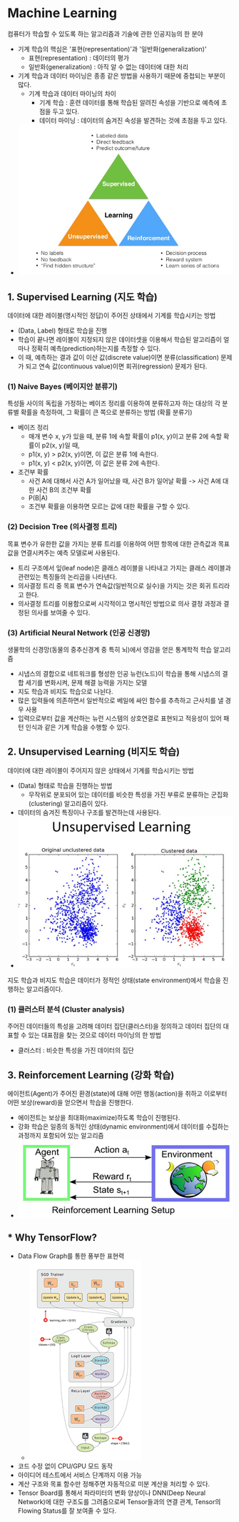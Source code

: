 # Machine Learning

컴퓨터가 학습할 수 있도록 하는 알고리즘과 기술에 관한 인공지능의 한 분야

- 기계 학습의 핵심은 '표현(representation)'과 '일반화(generalization)'
  - 표현(representation) : 데이터의 평가
  - 일반화(generalization) :  아직 알 수 없는 데이터에 대한 처리
- 기계 학습과 데이터 마이닝은 종종 같은 방법을 사용하기 때문에 중첩되는 부분이 많다.
  - 기계 학습과 데이터 마이닝의 차이
    - 기계 학습 : 훈련 데이터를 통해 학습된 알려진 속성을 기반으로 예측에 초점을 두고 있다.
    - 데이터 마이닝 : 데이터의 숨겨진 속성을 발견하는 것에 초점을 두고 있다.
- ![Classification of Machine Learning](./img/1.PNG)

## 1. Supervised Learning (지도 학습)

데이터에 대한 레이블(명시적인 정답)이 주어진 상태에서 기계를 학습시키는 방법

- (Data, Label) 형태로 학습을 진행
- 학습이 끝나면 레이블이 지정되지 않은 데이터셋을 이용해서 학습된 알고리즘이 얼마나 정확히 예측(prediction)하는지를 측정할 수 있다.
- 이 때, 예측하는 결과 값이 이산 값(discrete value)이면 분류(classification) 문제가 되고 연속 값(continuous value)이면 회귀(regression) 문제가 된다.

### (1) Naive Bayes (베이지안 분류기)

특성들 사이의 독립을 가정하는 베이즈 정리를 이용하여 분류하고자 하는 대상의 각 분류별 확률을 측정하여, 그 확률이 큰 쪽으로 분류하는 방법 (확률 분류기)

- 베이즈 정리
  - 매개 변수 x, y가 있을 때, 분류 1에 속할 확률이 p1(x, y)이고 분류 2에 속할 확률이 p2(x, y)일 때,
  - p1(x, y) > p2(x, y)이면, 이 값은 분류 1에 속한다.
  - p1(x, y) < p2(x, y)이면, 이 값은 분류 2에 속한다.
- 조건부 확률
  - 사건 A에 대해서 사건 A가 일어났을 때, 사건 B가 일어날 확률 -> 사건 A에 대한 사건 B의 조건부 확률
  - P(B|A)
  - 조건부 확률을 이용하면 모르는 값에 대한 확률을 구할 수 있다.

### (2) Decision Tree (의사결정 트리)

목표 변수가 유한한 값을 가지는 분류 트리를 이용하여 어떤 항목에 대한 관측값과 목표값을 연결시켜주는 예측 모델로써 사용된다.

- 트리 구조에서 잎(leaf node)은 클래스 레이블을 나타내고 가지는 클래스 레이블과 관련있는 특징들의 논리곱을 나타낸다.
- 의사결정 트리 중 목표 변수가 연속값(일반적으로 실수)을 가지는 것은 회귀 트리라고 한다.
- 의사결정 트리를 이용함으로써 시각적이고 명시적인 방법으로 의사 결정 과정과 결정된 의사를 보여줄 수 있다.

### (3) Artificial Neural Network (인공 신경망)

생물학의 신경망(동물의 중추신경계 중 특히 뇌)에서 영감을 얻은 통계학적 학습 알고리즘

- 시냅스의 결합으로 네트워크를 형성한 인공 뉴런(노드)이 학습을 통해 시냅스의 결합 세기를 변화시켜, 문제 해결 능력을 가지는 모델
- 지도 학습과 비지도 학습으로 나뉜다.
- 많은 입력들에 의존하면서 일반적으로 베일에 싸인 함수를 추측하고 근사치를 낼 경우 사용
- 입력으로부터 값을 계산하는 뉴런 시스템의 상호연결로 표현되고 적응성이 있어 패턴 인식과 같은 기계 학습을 수행할 수 있다.

## 2. Unsupervised Learning (비지도 학습)

데이터에 대한 레이블이 주어지지 않은 상태에서 기계를 학습시키는 방법

- (Data) 형태로 학습을 진행하는 방법
  - 무작위로 분포되어 있는 데이터를 비슷한 특성을 가진 부류로 분류하는 군집화(clustering) 알고리즘이 있다.
- 데이터의 숨겨진 특징이나 구조를 발견하는데 사용된다.
- ![Unsupervised Learning](./img/2.PNG)



지도 학습과 비지도 학습은 데이터가 정적인 상태(state environment)에서 학습을 진행하는 알고리즘이다.

### (1) 클러스터 분석 (Cluster analysis)

주어진 데이터들의 특성을 고려해 데이터 집단(클러스터)을 정의하고 데이터 집단의 대표할 수 있는 대표점을 찾는 것으로 데이터 마이닝의 한 방법

- 클러스터 : 비슷한 특성을 가진 데이터의 집단

## 3. Reinforcement Learning (강화 학습)

에이전트(Agent)가 주어진 환경(state)에 대해 어떤 행동(action)을 취하고 이로부터 어떤 보상(reward)을 얻으면서 학습을 진행한다.

- 에이전트는 보상을 최대화(maximize)하도록 학습이 진행된다.
- 강화 학습은 일종의 동적인 상태(dynamic environment)에서 데이터를 수집하는 과정까지 포함되어 있는 알고리즘
- ![Reinforcement Learning](./img/3.PNG)

## * Why TensorFlow?

- Data Flow Graph를 통한 풍부한 표현력
  - ![Data Flow Graph](./img/4.GIF)
- 코드 수정 없이 CPU/GPU 모드 동작
- 아이디어 테스트에서 서비스 단계까지 이용 가능
- 계산 구조와 목표 함수만 정해주면 자동적으로 미분 계산을 처리할 수 있다.
- Tensor Board를 통해서 파라미터의 변화 양상이나 DNN(Deep Neural Network)에 대한 구조도를 그려줌으로써 Tensor들과의 연결 관계, Tensor의 Flowing Status를 잘 보여줄 수 있다.
